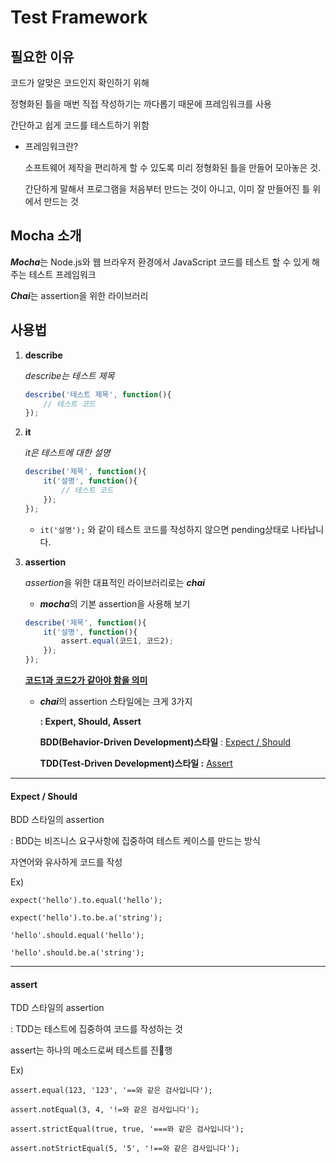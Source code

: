 # Test Framework



## 필요한 이유



코드가 알맞은 코드인지 확인하기 위해

정형화된 틀을 매번 직접 작성하기는 까다롭기 때문에 프레임워크를 사용

간단하고 쉽게 코드를 테스트하기 위함



* 프레임워크란?

  소프트웨어 제작을 편리하게 할 수 있도록 미리 정형화된 틀을 만들어 모아놓은 것.

  간단하게 말해서 프로그램을 처음부터 만드는 것이 아니고, 이미 잘 만들어진 틀 위에서 만드는 것



## Mocha 소개



***Mocha***는 Node.js와 웹 브라우저 환경에서 JavaScript 코드를 테스트 할 수 있게 해주는 테스트 프레임워크



***Chai***는 assertion을 위한 라이브러리



## 사용법



1. **describe**

   *describe는 테스트 제목*

   ```javascript
   describe('테스트 제목', function(){
       // 테스트 코드
   });
   ```

2. **it**

   *it은 테스트에 대한 설명*

   ```javascript
   describe('제목', function(){
       it('설명', function(){
           // 테스트 코드
       });
   });
   ```

   * `it('설명');` 와 같이 테스트 코드를 작성하지 않으면 pending상태로 나타납니다. 



3. **assertion**

   *assertion*을 위한 대표적인 라이브러리로는 ***chai***



   * ***mocha***의 기본 assertion을 사용해 보기

   ```javascript
   describe('제목', function(){
       it('설명', function(){
           assert.equal(코드1, 코드2);
       });
   });
   ```

   **<u>코드1과 코드2가 같아야 함을 의미</u>**



   * ***chai***의 assertion 스타일에는 크게 3가지

     **: Expert, Should, Assert**



     **BDD(Behavior-Driven Development)스타일** : <u>Expect / Should</u>

     **TDD(Test-Driven Development)스타일 :** <u>Assert</u>



---



#### Expect / Should



BDD 스타일의 assertion

: BDD는 비즈니스 요구사항에 집중하여 테스트 케이스를 만드는 방식

자연어와 유사하게 코드를 작성



Ex)

`expect('hello').to.equal('hello');`

`expect('hello').to.be.a('string');`

`'hello'.should.equal('hello');`

`'hello'.should.be.a('string');`



---



#### assert



TDD 스타일의 assertion

: TDD는 테스트에 집중하여 코드를 작성하는 것

assert는 하나의 메소드로써 테스트를 진행



Ex)

`assert.equal(123, '123', '==와 같은 검사입니다');`

`assert.notEqual(3, 4, '!=와 같은 검사입니다');`

`assert.strictEqual(true, true, '===와 같은 검사입니다');`

`assert.notStrictEqual(5, '5', '!==와 같은 검사입니다');`

